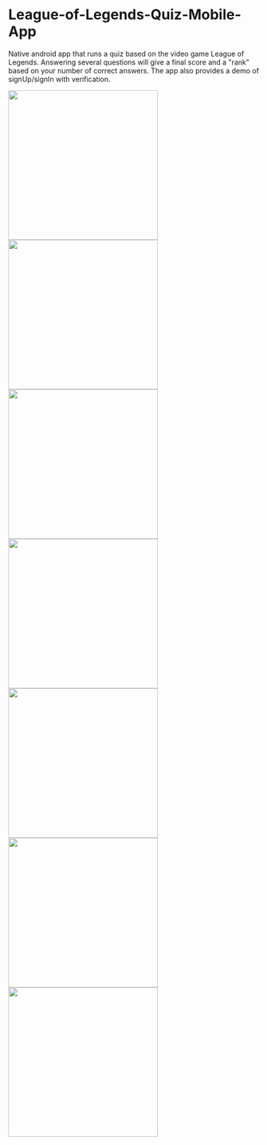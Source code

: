 # League-of-Legends-Quiz-Mobile-App
Native android app that runs a quiz based on the video game League of Legends. 
Answering several questions will give a final score and a "rank" based on your number of correct answers. The app also provides a demo of signUp/signIn with verification.

<img src="QuizAppImages/image0.PNG" width="300">
<img src="QuizAppImages/image1.PNG" width="300">
<img src="QuizAppImages/image2.PNG" width="300">
<img src="QuizAppImages/image3.PNG" width="300">
<img src="QuizAppImages/image4.PNG" width="300">
<img src="QuizAppImages/image5.PNG" width="300">
<img src="QuizAppImages/image6.PNG" width="300">
